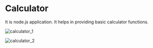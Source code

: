 # Calculator

It is node.js application.
It helps in providing basic calculator functions.


![calculator_1](https://github.com/Jaiyu670/Calculator/assets/74726746/38c312b4-feb0-4eb5-bb45-d1bec37354cd)


![calculator_2](https://github.com/Jaiyu670/Calculator/assets/74726746/d715fbcd-ae83-406f-b197-660b5a8dd70e)

